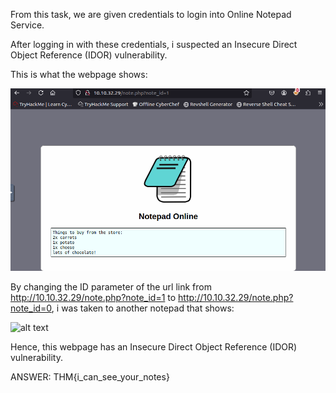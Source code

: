 From this task, we are given credentials to login into Online Notepad Service.

After logging in with these credentials, i suspected an Insecure Direct Object Reference (IDOR) vulnerability.

This is what the webpage shows:

![alt text](3_Task5_ID1.png)



By changing the ID parameter of the url link from http://10.10.32.29/note.php?note_id=1 to http://10.10.32.29/note.php?note_id=0, i was taken to another notepad that shows:

![alt text](4_Task5_ID2.png)

Hence, this webpage has an Insecure Direct Object Reference (IDOR) vulnerability.

ANSWER: THM{i_can_see_your_notes}